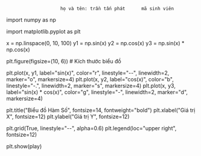                         họ và tên: trần tấn phát      mã sinh viên
import numpy as np

import matplotlib.pyplot as plt


x = np.linspace(0, 10, 100)
y1 = np.sin(x)
y2 = np.cos(x)
y3 = np.sin(x) * np.cos(x)


plt.figure(figsize=(10, 6))  # Kích thước biểu đồ

plt.plot(x, y1, label="sin(x)", color="r", linestyle="--", linewidth=2, marker="o", markersize=4)
plt.plot(x, y2, label="cos(x)", color="b", linestyle="-.", linewidth=2, marker="s", markersize=4)
plt.plot(x, y3, label="sin(x) * cos(x)", color="g", linestyle="-", linewidth=2, marker="d", markersize=4)


plt.title("Biểu đồ Hàm Số", fontsize=14, fontweight="bold")
plt.xlabel("Giá trị X", fontsize=12)
plt.ylabel("Giá trị Y", fontsize=12)


plt.grid(True, linestyle="--", alpha=0.6)
plt.legend(loc="upper right", fontsize=12)


plt.show(play)

<!---
chiniue/chiniue is a ✨ special ✨ repository because its `README.md` (this file) appears on your GitHub profile.
You can click the Preview link to take a look at your changes.
--->
